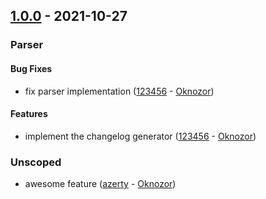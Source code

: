 ## [1.0.0](1.0.0) - 2021-10-27 

### Parser

#### Bug Fixes

- fix parser implementation ([123456](123456) - [Oknozor](Oknozor))


#### Features

- implement the changelog generator ([123456](123456) - [Oknozor](Oknozor))



### Unscoped

- awesome feature ([azerty](azerty) - [Oknozor](Oknozor))

